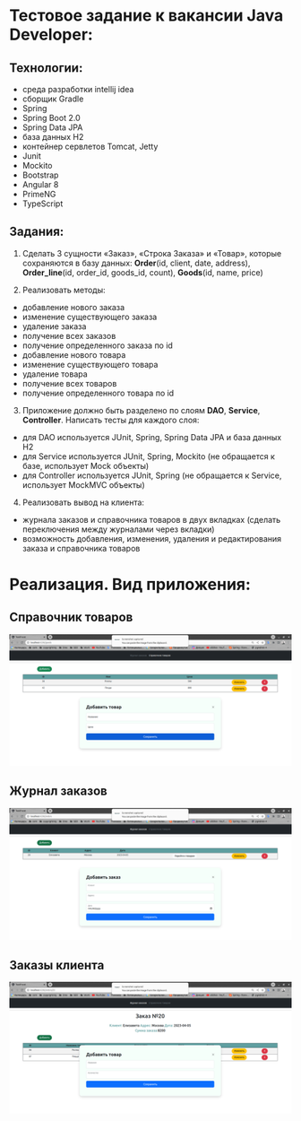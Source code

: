 # Тестовое задание к вакансии Java Developer:

## Технологии: 
- среда разработки intellij idea
- сборщик Gradle
- Spring
- Spring Boot 2.0
- Spring Data JPA
- база данных H2
- контейнер сервлетов Tomcat, Jetty
- Junit
- Mockito
- Bootstrap
- Angular 8
- PrimeNG
- TypeScript

## Задания:

1. Сделать 3 сущности «Заказ», «Строка Заказа» и «Товар», которые
сохраняются в базу данных: **Order**(id, client, date, address), **Order_line**(id, order_id, goods_id, count), **Goods**(id, name, price)

2. Реализовать методы:
- добавление нового заказа
- изменение существующего заказа
- удаление заказа
- получение всех заказов
- получение определенного заказа по id
- добавление нового товара
- изменение существующего товара
- удаление товара
- получение всех товаров
- получение определенного товара по id


3. Приложение должно быть разделено по слоям **DAO**, **Service**, **Controller**. Написать тесты для каждого слоя:
- для DAO используется JUnit, Spring, Spring Data JPA и база данных H2
- для Service используется JUnit, Spring, Mockito (не обращается к базе, использует Mock объекты)
- для Controller используется JUnit, Spring (не обращается к Service, использует MockMVC объекты)

4. Реализовать вывод на клиента:
- журнала заказов и справочника товаров в двух вкладках (сделать переключения между
журналами через вкладки)
- возможность добавления, изменения, удаления и редактирования заказа и справочника товаров

# Реализация. Вид приложения:

## Справочник товаров

![Image alt](https://github.com/virtualonee/test-application/blob/main/images/2.png)

## Журнал заказов

![Image alt](https://github.com/virtualonee/test-application/blob/main/images/4.png)

## Заказы клиента

![Image alt](https://github.com/virtualonee/test-application/blob/main/images/6.png)
